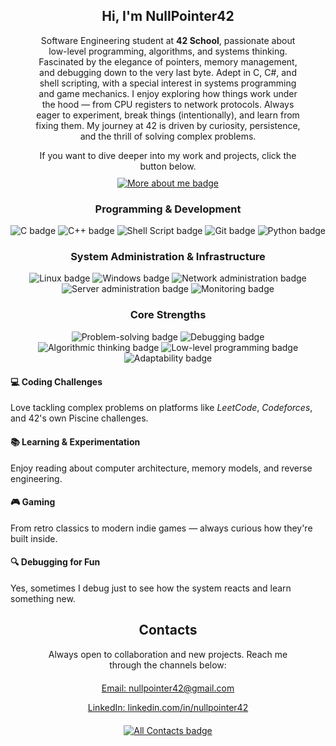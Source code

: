 <section id="about-me">
    <div style="text-align: center;margin-left: 40px;margin-right: 40px">
        <h1 align="center">Hi, I'm NullPointer42</h1>
        <p align="center">
            Software Engineering student at <strong>42 School</strong>, passionate about low-level programming, algorithms, and systems thinking.
            Fascinated by the elegance of pointers, memory management, and debugging down to the very last byte.  
            Adept in C, C#, and shell scripting, with a special interest in systems programming and game mechanics.
            I enjoy exploring how things work under the hood — from CPU registers to network protocols.
            Always eager to experiment, break things (intentionally), and learn from fixing them.
            My journey at 42 is driven by curiosity, persistence, and the thrill of solving complex problems.
        </p>
        <p align="center" style="text-align: center;margin-bottom: 10px;margin-top: 10px">
            If you want to dive deeper into my work and projects, click the button below.
        </p>
        <a href="https://github.com/NullPointer42" target="_blank">
        <img align="center" src="https://img.shields.io/badge/More%20about%20me-000000?style=for-the-badge&logo=github&logoColor=white" alt="More about me badge">
        </a>
    </div>
</section>

<section id="skills">
<div style="text-align: center;">
<h3 align="center">Programming & Development</h3>
<img src="https://img.shields.io/badge/C-00599C?style=for-the-badge&logo=c&logoColor=white" alt="C badge">
<img src="https://img.shields.io/badge/c++-%2300599C.svg?style=for-the-badge&logo=c%2B%2B&logoColor=white" alt="C++ badge">
<img src="https://img.shields.io/badge/Shell_Script-121011?style=for-the-badge&logo=gnu-bash&logoColor=white" alt="Shell Script badge">
<img src="https://img.shields.io/badge/Git-F05032?style=for-the-badge&logo=git&logoColor=white" alt="Git badge">
<img src="https://img.shields.io/badge/Python-3670A0?style=for-the-badge&logo=python&logoColor=ffdd54" alt="Python badge">
</div>

<div style="text-align: center;">
<h3 align="center">System Administration & Infrastructure</h3>
<img src="https://img.shields.io/badge/Linux-FCC624?style=for-the-badge&logo=linux&logoColor=black" alt="Linux badge">
<img src="https://img.shields.io/badge/Windows-0078D6?style=for-the-badge&logo=windows&logoColor=white" alt="Windows badge">
<img src="https://img.shields.io/badge/Network%20Administration-793191?style=for-the-badge" alt="Network administration badge">
<img src="https://img.shields.io/badge/Server%20Administration-319141?style=for-the-badge" alt="Server administration badge">
<img src="https://img.shields.io/badge/Monitoring-bd378c?style=for-the-badge" alt="Monitoring badge">
</div>

<div style="text-align: center;">
<h3 align="center">Core Strengths</h3>
<img src="https://img.shields.io/badge/Problem%20Solving-572030?style=for-the-badge" alt="Problem-solving badge">
<img src="https://img.shields.io/badge/Debugging-000000?style=for-the-badge" alt="Debugging badge">
<img src="https://img.shields.io/badge/Algorithmic%20Thinking-004d99?style=for-the-badge" alt="Algorithmic thinking badge">
<img src="https://img.shields.io/badge/Low%20Level%20Programming-111111?style=for-the-badge" alt="Low-level programming badge">
<img src="https://img.shields.io/badge/Adaptability-33013b?style=for-the-badge" alt="Adaptability badge">
</div>
</section>

<section id="hobby">
<div style="margin-top: 20px">
    <h4>💻 Coding Challenges</h4>
    <p>Love tackling complex problems on platforms like <em>LeetCode</em>, <em>Codeforces</em>, and 42's own Piscine challenges.</p>
    <h4>📚 Learning & Experimentation</h4>
    <p>Enjoy reading about computer architecture, memory models, and reverse engineering.</p>
    <h4>🎮 Gaming</h4>
    <p>From retro classics to modern indie games — always curious how they're built inside.</p>
    <h4>🔍 Debugging for Fun</h4>
    <p>Yes, sometimes I debug just to see how the system reacts and learn something new.</p>
</div>
</section>

<section id="contacts">
    <div style="text-align: center;margin-left: 40px;margin-right: 40px">
        <h2 align="center">Contacts</h2>
        <p>
            Always open to collaboration and new projects.  
            Reach me through the channels below:
        </p>
        <p style="margin-top: 20px">
        <a href="mailto:nullpointer42@gmail.com" target="_blank">
            Email: nullpointer42@gmail.com
        </a>
        </p>
        <p style="margin-bottom: 20px">
        <a href="https://linkedin.com/in/nullpointer42" target="_blank">
            LinkedIn: linkedin.com/in/nullpointer42
        </a>    
        </p>
        <a href="https://github.com/NullPointer42" target="_blank">
        <img src="https://img.shields.io/badge/All%20Contacts-000000?style=for-the-badge&logo=github&logoColor=white" alt="All Contacts badge">
        </a>
    </div>
</section>
